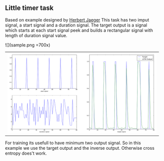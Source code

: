 
## Little timer task

Based on example designed by [Herbert Jaeger](http://www.pdx.edu/sites/www.pdx.edu.sysc/files/Jaeger_TrainingRNNsTutorial.2005.pdf)
This task has two imput signal, a start signal and a duration signal. The target output is a signal which starts at each start signal peek and builds a rectangular signal with length of duration signal value.

![](sample.png =700x)
<table>
  <tr>
    <td><img src="sample.png?raw=true" width="600"></td>
  </tr>
</table>



For training its usefull to have minimum two output signal. So in this example we use the target output and the inverse output. Otherwise cross entropy does't work.

